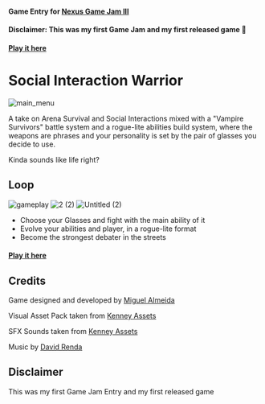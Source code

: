 #### Game Entry for [Nexus Game Jam III]([https://itch.io/jam/nexus-game-jam-iii](https://itch.io/jam/nexus-game-jam-iii/rate/2054311))
#### Disclaimer: This was my first Game Jam and my first released game 🎉

#### [Play it here](https://migalm.itch.io/siw)

# Social Interaction Warrior

![main_menu](https://user-images.githubusercontent.com/59445459/236382182-9135b6f9-6475-4311-ae3c-b6dc65161320.PNG)

A take on Arena Survival and Social Interactions mixed with a "Vampire Survivors" battle system and a rogue-lite abilities build system, where the weapons are phrases and your personality is set by the pair of glasses you decide to use.

Kinda sounds like life right?

## Loop

![gameplay](https://user-images.githubusercontent.com/59445459/236382179-a6e1b7c4-1d64-41dc-b7d5-b7f0dec51a52.PNG)
![2 (2)](https://github.com/migalvalm/social-interaction-warrior/assets/59445459/ede6a984-07ea-4703-94cd-386cf11d582c)
![Untitled (2)](https://github.com/migalvalm/social-interaction-warrior/assets/59445459/7eb247c6-f608-43db-b273-532d8e14b18a)


- Choose your Glasses and fight with the main ability of it
- Evolve your abilities and player, in a rogue-lite format
- Become the strongest debater in the streets

#### [Play it here](https://migalm.itch.io/siw)

## Credits

Game designed and developed by [Miguel Almeida](https://github.com/migalvalm)

Visual Asset Pack taken from [Kenney Assets](https://www.kenney.nl/assets/rpg-urban-pack)

SFX Sounds taken from [Kenney Assets](https://www.kenney.nl/assets/category:Audio)

Music by [David Renda](https://www.fesliyanstudios.com/royalty-free-music/download/8-bit-retro-funk/883)

## Disclaimer

This was my first Game Jam Entry and my first released game
